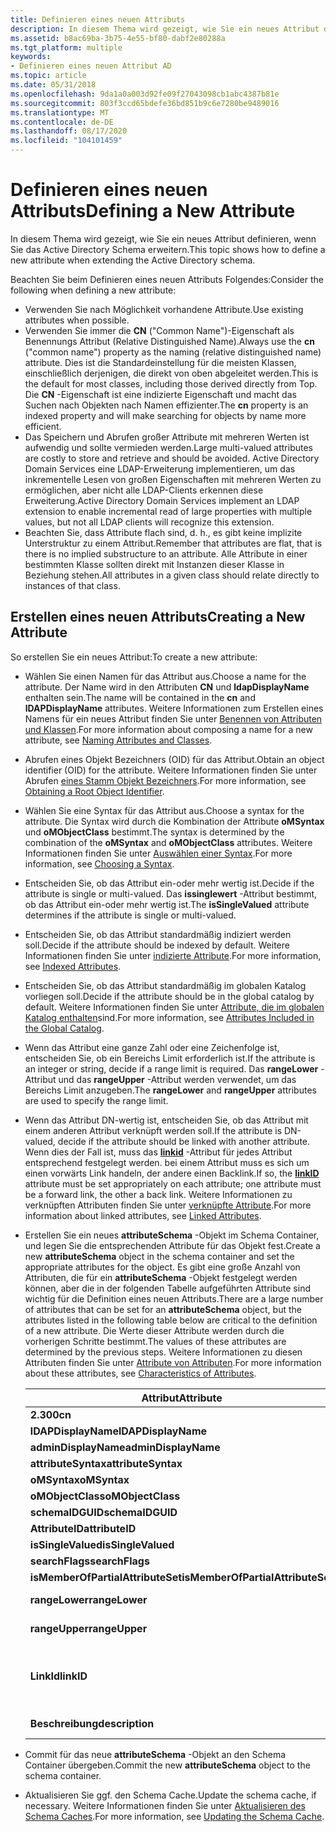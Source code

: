 ```yaml
---
title: Definieren eines neuen Attributs
description: In diesem Thema wird gezeigt, wie Sie ein neues Attribut definieren, wenn Sie das Active Directory Schema erweitern.
ms.assetid: b8ac69ba-3b75-4e55-bf80-dabf2e80288a
ms.tgt_platform: multiple
keywords:
- Definieren eines neuen Attribut AD
ms.topic: article
ms.date: 05/31/2018
ms.openlocfilehash: 9da1a0a003d92fe09f27043098cb1abc4387b81e
ms.sourcegitcommit: 803f3ccd65bdefe36bd851b9c6e7280be9489016
ms.translationtype: MT
ms.contentlocale: de-DE
ms.lasthandoff: 08/17/2020
ms.locfileid: "104101459"
---
```

# <a name="defining-a-new-attribute"></a><span data-ttu-id="8af3a-104">Definieren eines neuen Attributs</span><span class="sxs-lookup"><span data-stu-id="8af3a-104">Defining a New Attribute</span></span>

<span data-ttu-id="8af3a-105">In diesem Thema wird gezeigt, wie Sie ein neues Attribut definieren, wenn Sie das Active Directory Schema erweitern.</span><span class="sxs-lookup"><span data-stu-id="8af3a-105">This topic shows how to define a new attribute when extending the Active Directory schema.</span></span>

<span data-ttu-id="8af3a-106">Beachten Sie beim Definieren eines neuen Attributs Folgendes:</span><span class="sxs-lookup"><span data-stu-id="8af3a-106">Consider the following when defining a new attribute:</span></span>

-   <span data-ttu-id="8af3a-107">Verwenden Sie nach Möglichkeit vorhandene Attribute.</span><span class="sxs-lookup"><span data-stu-id="8af3a-107">Use existing attributes when possible.</span></span>
-   <span data-ttu-id="8af3a-108">Verwenden Sie immer die **CN** ("Common Name")-Eigenschaft als Benennungs Attribut (Relative Distinguished Name).</span><span class="sxs-lookup"><span data-stu-id="8af3a-108">Always use the **cn** ("common name") property as the naming (relative distinguished name) attribute.</span></span> <span data-ttu-id="8af3a-109">Dies ist die Standardeinstellung für die meisten Klassen, einschließlich derjenigen, die direkt von oben abgeleitet werden.</span><span class="sxs-lookup"><span data-stu-id="8af3a-109">This is the default for most classes, including those derived directly from Top.</span></span> <span data-ttu-id="8af3a-110">Die **CN** -Eigenschaft ist eine indizierte Eigenschaft und macht das Suchen nach Objekten nach Namen effizienter.</span><span class="sxs-lookup"><span data-stu-id="8af3a-110">The **cn** property is an indexed property and will make searching for objects by name more efficient.</span></span>
-   <span data-ttu-id="8af3a-111">Das Speichern und Abrufen großer Attribute mit mehreren Werten ist aufwendig und sollte vermieden werden.</span><span class="sxs-lookup"><span data-stu-id="8af3a-111">Large multi-valued attributes are costly to store and retrieve and should be avoided.</span></span> <span data-ttu-id="8af3a-112">Active Directory Domain Services eine LDAP-Erweiterung implementieren, um das inkrementelle Lesen von großen Eigenschaften mit mehreren Werten zu ermöglichen, aber nicht alle LDAP-Clients erkennen diese Erweiterung.</span><span class="sxs-lookup"><span data-stu-id="8af3a-112">Active Directory Domain Services implement an LDAP extension to enable incremental read of large properties with multiple values, but not all LDAP clients will recognize this extension.</span></span>
-   <span data-ttu-id="8af3a-113">Beachten Sie, dass Attribute flach sind, d. h., es gibt keine implizite Unterstruktur zu einem Attribut.</span><span class="sxs-lookup"><span data-stu-id="8af3a-113">Remember that attributes are flat, that is there is no implied substructure to an attribute.</span></span> <span data-ttu-id="8af3a-114">Alle Attribute in einer bestimmten Klasse sollten direkt mit Instanzen dieser Klasse in Beziehung stehen.</span><span class="sxs-lookup"><span data-stu-id="8af3a-114">All attributes in a given class should relate directly to instances of that class.</span></span>

## <a name="creating-a-new-attribute"></a><span data-ttu-id="8af3a-115">Erstellen eines neuen Attributs</span><span class="sxs-lookup"><span data-stu-id="8af3a-115">Creating a New Attribute</span></span>

<span data-ttu-id="8af3a-116">So erstellen Sie ein neues Attribut:</span><span class="sxs-lookup"><span data-stu-id="8af3a-116">To create a new attribute:</span></span>

-   <span data-ttu-id="8af3a-117">Wählen Sie einen Namen für das Attribut aus.</span><span class="sxs-lookup"><span data-stu-id="8af3a-117">Choose a name for the attribute.</span></span> <span data-ttu-id="8af3a-118">Der Name wird in den Attributen **CN** und **ldapDisplayName** enthalten sein.</span><span class="sxs-lookup"><span data-stu-id="8af3a-118">The name will be contained in the **cn** and **lDAPDisplayName** attributes.</span></span> <span data-ttu-id="8af3a-119">Weitere Informationen zum Erstellen eines Namens für ein neues Attribut finden Sie unter [Benennen von Attributen und Klassen](naming-attributes-and-classes.md).</span><span class="sxs-lookup"><span data-stu-id="8af3a-119">For more information about composing a name for a new attribute, see [Naming Attributes and Classes](naming-attributes-and-classes.md).</span></span>
-   <span data-ttu-id="8af3a-120">Abrufen eines Objekt Bezeichners (OID) für das Attribut.</span><span class="sxs-lookup"><span data-stu-id="8af3a-120">Obtain an object identifier (OID) for the attribute.</span></span> <span data-ttu-id="8af3a-121">Weitere Informationen finden Sie unter Abrufen [eines Stamm Objekt Bezeichners](obtaining-an-object-identifier.md).</span><span class="sxs-lookup"><span data-stu-id="8af3a-121">For more information, see [Obtaining a Root Object Identifier](obtaining-an-object-identifier.md).</span></span>
-   <span data-ttu-id="8af3a-122">Wählen Sie eine Syntax für das Attribut aus.</span><span class="sxs-lookup"><span data-stu-id="8af3a-122">Choose a syntax for the attribute.</span></span> <span data-ttu-id="8af3a-123">Die Syntax wird durch die Kombination der Attribute **oMSyntax** und **oMObjectClass** bestimmt.</span><span class="sxs-lookup"><span data-stu-id="8af3a-123">The syntax is determined by the combination of the **oMSyntax** and **oMObjectClass** attributes.</span></span> <span data-ttu-id="8af3a-124">Weitere Informationen finden Sie unter [Auswählen einer Syntax](choosing-a-syntax.md).</span><span class="sxs-lookup"><span data-stu-id="8af3a-124">For more information, see [Choosing a Syntax](choosing-a-syntax.md).</span></span>
-   <span data-ttu-id="8af3a-125">Entscheiden Sie, ob das Attribut ein-oder mehr wertig ist.</span><span class="sxs-lookup"><span data-stu-id="8af3a-125">Decide if the attribute is single or multi-valued.</span></span> <span data-ttu-id="8af3a-126">Das **issinglewert** -Attribut bestimmt, ob das Attribut ein-oder mehr wertig ist.</span><span class="sxs-lookup"><span data-stu-id="8af3a-126">The **isSingleValued** attribute determines if the attribute is single or multi-valued.</span></span>
-   <span data-ttu-id="8af3a-127">Entscheiden Sie, ob das Attribut standardmäßig indiziert werden soll.</span><span class="sxs-lookup"><span data-stu-id="8af3a-127">Decide if the attribute should be indexed by default.</span></span> <span data-ttu-id="8af3a-128">Weitere Informationen finden Sie unter [indizierte Attribute](indexed-attributes.md).</span><span class="sxs-lookup"><span data-stu-id="8af3a-128">For more information, see [Indexed Attributes](indexed-attributes.md).</span></span>
-   <span data-ttu-id="8af3a-129">Entscheiden Sie, ob das Attribut standardmäßig im globalen Katalog vorliegen soll.</span><span class="sxs-lookup"><span data-stu-id="8af3a-129">Decide if the attribute should be in the global catalog by default.</span></span> <span data-ttu-id="8af3a-130">Weitere Informationen finden Sie unter [Attribute, die im globalen Katalog enthalten](attributes-included-in-the-global-catalog.md)sind.</span><span class="sxs-lookup"><span data-stu-id="8af3a-130">For more information, see [Attributes Included in the Global Catalog](attributes-included-in-the-global-catalog.md).</span></span>
-   <span data-ttu-id="8af3a-131">Wenn das Attribut eine ganze Zahl oder eine Zeichenfolge ist, entscheiden Sie, ob ein Bereichs Limit erforderlich ist.</span><span class="sxs-lookup"><span data-stu-id="8af3a-131">If the attribute is an integer or string, decide if a range limit is required.</span></span> <span data-ttu-id="8af3a-132">Das **rangeLower** -Attribut und das **rangeUpper** -Attribut werden verwendet, um das Bereichs Limit anzugeben.</span><span class="sxs-lookup"><span data-stu-id="8af3a-132">The **rangeLower** and **rangeUpper** attributes are used to specify the range limit.</span></span>
-   <span data-ttu-id="8af3a-133">Wenn das Attribut DN-wertig ist, entscheiden Sie, ob das Attribut mit einem anderen Attribut verknüpft werden soll.</span><span class="sxs-lookup"><span data-stu-id="8af3a-133">If the attribute is DN-valued, decide if the attribute should be linked with another attribute.</span></span> <span data-ttu-id="8af3a-134">Wenn dies der Fall ist, muss das [**linkid**](/windows/desktop/ADSchema/a-linkid) -Attribut für jedes Attribut entsprechend festgelegt werden. bei einem Attribut muss es sich um einen vorwärts Link handeln, der andere einen Backlink.</span><span class="sxs-lookup"><span data-stu-id="8af3a-134">If so, the [**linkID**](/windows/desktop/ADSchema/a-linkid) attribute must be set appropriately on each attribute; one attribute must be a forward link, the other a back link.</span></span> <span data-ttu-id="8af3a-135">Weitere Informationen zu verknüpften Attributen finden Sie unter [verknüpfte Attribute](linked-attributes.md).</span><span class="sxs-lookup"><span data-stu-id="8af3a-135">For more information about linked attributes, see [Linked Attributes](linked-attributes.md).</span></span>
-   <span data-ttu-id="8af3a-136">Erstellen Sie ein neues **attributeSchema** -Objekt im Schema Container, und legen Sie die entsprechenden Attribute für das Objekt fest.</span><span class="sxs-lookup"><span data-stu-id="8af3a-136">Create a new **attributeSchema** object in the schema container and set the appropriate attributes for the object.</span></span> <span data-ttu-id="8af3a-137">Es gibt eine große Anzahl von Attributen, die für ein **attributeSchema** -Objekt festgelegt werden können, aber die in der folgenden Tabelle aufgeführten Attribute sind wichtig für die Definition eines neuen Attributs.</span><span class="sxs-lookup"><span data-stu-id="8af3a-137">There are a large number of attributes that can be set for an **attributeSchema** object, but the attributes listed in the following table below are critical to the definition of a new attribute.</span></span> <span data-ttu-id="8af3a-138">Die Werte dieser Attribute werden durch die vorherigen Schritte bestimmt.</span><span class="sxs-lookup"><span data-stu-id="8af3a-138">The values of these attributes are determined by the previous steps.</span></span> <span data-ttu-id="8af3a-139">Weitere Informationen zu diesen Attributen finden Sie unter [Attribute von Attributen](characteristics-of-attributes.md).</span><span class="sxs-lookup"><span data-stu-id="8af3a-139">For more information about these attributes, see [Characteristics of Attributes](characteristics-of-attributes.md).</span></span>

    | <span data-ttu-id="8af3a-140">Attribut</span><span class="sxs-lookup"><span data-stu-id="8af3a-140">Attribute</span></span>                                    | <span data-ttu-id="8af3a-141">Kommentar</span><span class="sxs-lookup"><span data-stu-id="8af3a-141">Comment</span></span>                                              |
    |----------------------------------------------|------------------------------------------------------|
    | <span data-ttu-id="8af3a-142">**2.300**</span><span class="sxs-lookup"><span data-stu-id="8af3a-142">**cn**</span></span><br/>                            | <span data-ttu-id="8af3a-143">Erforderlich.</span><span class="sxs-lookup"><span data-stu-id="8af3a-143">Required.</span></span><br/>                                 |
    | <span data-ttu-id="8af3a-144">**lDAPDisplayName**</span><span class="sxs-lookup"><span data-stu-id="8af3a-144">**lDAPDisplayName**</span></span><br/>               | <span data-ttu-id="8af3a-145">Erforderlich.</span><span class="sxs-lookup"><span data-stu-id="8af3a-145">Required.</span></span><br/>                                 |
    | <span data-ttu-id="8af3a-146">**adminDisplayName**</span><span class="sxs-lookup"><span data-stu-id="8af3a-146">**adminDisplayName**</span></span><br/>              | <span data-ttu-id="8af3a-147">Erforderlich.</span><span class="sxs-lookup"><span data-stu-id="8af3a-147">Required.</span></span><br/>                                 |
    | <span data-ttu-id="8af3a-148">**attributeSyntax**</span><span class="sxs-lookup"><span data-stu-id="8af3a-148">**attributeSyntax**</span></span><br/>               | <span data-ttu-id="8af3a-149">Erforderlich.</span><span class="sxs-lookup"><span data-stu-id="8af3a-149">Required.</span></span><br/>                                 |
    | <span data-ttu-id="8af3a-150">**oMSyntax**</span><span class="sxs-lookup"><span data-stu-id="8af3a-150">**oMSyntax**</span></span><br/>                      | <span data-ttu-id="8af3a-151">Erforderlich.</span><span class="sxs-lookup"><span data-stu-id="8af3a-151">Required.</span></span><br/>                                 |
    | <span data-ttu-id="8af3a-152">**oMObjectClass**</span><span class="sxs-lookup"><span data-stu-id="8af3a-152">**oMObjectClass**</span></span><br/>                 | <span data-ttu-id="8af3a-153">Erforderlich.</span><span class="sxs-lookup"><span data-stu-id="8af3a-153">Required.</span></span><br/>                                 |
    | <span data-ttu-id="8af3a-154">**schemaIDGUID**</span><span class="sxs-lookup"><span data-stu-id="8af3a-154">**schemaIDGUID**</span></span><br/>                  | <span data-ttu-id="8af3a-155">Erforderlich.</span><span class="sxs-lookup"><span data-stu-id="8af3a-155">Required.</span></span><br/>                                 |
    | <span data-ttu-id="8af3a-156">**AttributeID**</span><span class="sxs-lookup"><span data-stu-id="8af3a-156">**attributeID**</span></span><br/>                   | <span data-ttu-id="8af3a-157">Erforderlich.</span><span class="sxs-lookup"><span data-stu-id="8af3a-157">Required.</span></span><br/>                                 |
    | <span data-ttu-id="8af3a-158">**isSingleValued**</span><span class="sxs-lookup"><span data-stu-id="8af3a-158">**isSingleValued**</span></span><br/>                | <span data-ttu-id="8af3a-159">Erforderlich.</span><span class="sxs-lookup"><span data-stu-id="8af3a-159">Required.</span></span><br/>                                 |
    | <span data-ttu-id="8af3a-160">**searchFlags**</span><span class="sxs-lookup"><span data-stu-id="8af3a-160">**searchFlags**</span></span><br/>                   | <span data-ttu-id="8af3a-161">Erforderlich.</span><span class="sxs-lookup"><span data-stu-id="8af3a-161">Required.</span></span><br/>                                 |
    | <span data-ttu-id="8af3a-162">**isMemberOfPartialAttributeSet**</span><span class="sxs-lookup"><span data-stu-id="8af3a-162">**isMemberOfPartialAttributeSet**</span></span><br/> | <span data-ttu-id="8af3a-163">Erforderlich.</span><span class="sxs-lookup"><span data-stu-id="8af3a-163">Required.</span></span><br/>                                 |
    | <span data-ttu-id="8af3a-164">**rangeLower**</span><span class="sxs-lookup"><span data-stu-id="8af3a-164">**rangeLower**</span></span><br/>                    | <span data-ttu-id="8af3a-165">Dies ist optional.</span><span class="sxs-lookup"><span data-stu-id="8af3a-165">Optional.</span></span><br/>                                 |
    | <span data-ttu-id="8af3a-166">**rangeUpper**</span><span class="sxs-lookup"><span data-stu-id="8af3a-166">**rangeUpper**</span></span><br/>                    | <span data-ttu-id="8af3a-167">Dies ist optional.</span><span class="sxs-lookup"><span data-stu-id="8af3a-167">Optional.</span></span><br/>                                 |
    | <span data-ttu-id="8af3a-168">**LinkId**</span><span class="sxs-lookup"><span data-stu-id="8af3a-168">**linkID**</span></span><br/>                        | <span data-ttu-id="8af3a-169">Dies ist optional.</span><span class="sxs-lookup"><span data-stu-id="8af3a-169">Optional.</span></span> <span data-ttu-id="8af3a-170">Für verknüpfte Attribute erforderlich.</span><span class="sxs-lookup"><span data-stu-id="8af3a-170">Required for linked attributes.</span></span><br/> |
    | <span data-ttu-id="8af3a-171">**Beschreibung**</span><span class="sxs-lookup"><span data-stu-id="8af3a-171">**description**</span></span><br/>                   | <span data-ttu-id="8af3a-172">Dies ist optional.</span><span class="sxs-lookup"><span data-stu-id="8af3a-172">Optional.</span></span><br/>                                 |

    

     

-   <span data-ttu-id="8af3a-173">Commit für das neue **attributeSchema** -Objekt an den Schema Container übergeben.</span><span class="sxs-lookup"><span data-stu-id="8af3a-173">Commit the new **attributeSchema** object to the schema container.</span></span>
-   <span data-ttu-id="8af3a-174">Aktualisieren Sie ggf. den Schema Cache.</span><span class="sxs-lookup"><span data-stu-id="8af3a-174">Update the schema cache, if necessary.</span></span> <span data-ttu-id="8af3a-175">Weitere Informationen finden Sie unter [Aktualisieren des Schema Caches](updating-the-schema-cache.md).</span><span class="sxs-lookup"><span data-stu-id="8af3a-175">For more information, see [Updating the Schema Cache](updating-the-schema-cache.md).</span></span>

 

